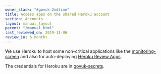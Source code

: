 ```yaml
---
owner_slack: "#govuk-2ndline"
title: Access apps on the shared Heroku account
section: Accounts
layout: manual_layout
parent: "/manual.html"
last_reviewed_on: 2019-11-06
review_in: 6 months
---
```


We use Heroku to host some non-critical applications like the [monitoring-screen][] and also for auto-deploying [Heroku Review Apps](review-apps.html).

The credentials for Heroku are in
[govuk-secrets](https://github.com/alphagov/govuk-secrets/blob/master/pass/2ndline/heroku/heroku.gpg).

[monitoring-screen]: https://docs.publishing.service.gov.uk/manual/screens.html
